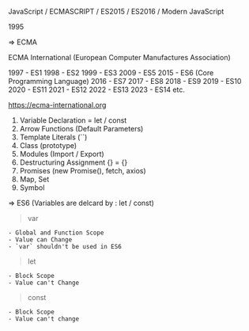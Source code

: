 JavaScript / ECMASCRIPT / ES2015 / ES2016 / Modern JavaScript

1995

=> ECMA

ECMA International (European Computer Manufactures Association)

1997 - ES1
1998 - ES2
1999 - ES3
2009 - ES5
2015 - ES6 (Core Programming Language)
2016 - ES7
2017 - ES8
2018 - ES9
2019 - ES10
2020 - ES11
2021 - ES12
2022 - ES13
2023 - ES14
etc.

https://ecma-international.org

1. Variable Declaration = let / const
2. Arrow Functions (Default Parameters)
3. Template Literals (``)
4. Class (prototype)
5. Modules (Import / Export)
6. Destructuring Assignment {} = {}
7. Promises (new Promise(), fetch, axios)
8. Map, Set
9. Symbol

=> ES6 (Variables are delcard by : let / const)

> var

    - Global and Function Scope
    - Value can Change
    - `var` shouldn't be used in ES6

> let

    - Block Scope
    - Value can't Change

> const

    - Block Scope
    - Value can't change
